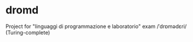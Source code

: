 dromd
=====

Project for "linguaggi di programmazione e laboratorio" exam /ˈdrɒmədɛri/ (Turing-complete)
